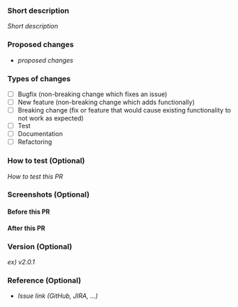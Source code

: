 ### Short description

*Short description*

### Proposed changes

- *proposed changes*

### Types of changes

- [ ] Bugfix (non-breaking change which fixes an issue)
- [ ] New feature (non-breaking change which adds functionally)
- [ ] Breaking change (fix or feature that would cause existing functionality to not work as expected)
- [ ] Test
- [ ] Documentation
- [ ] Refactoring

### How to test (Optional)

*How to test this PR*

### Screenshots (Optional)

#### Before this PR

#### After this PR

### Version (Optional)

*ex) v2.0.1*

### Reference (Optional)

- *Issue link (GitHub, JIRA, ...)*
